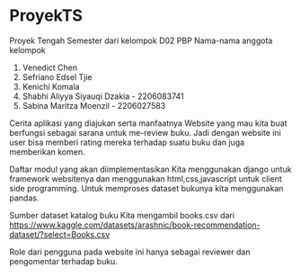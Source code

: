# ProyekTS
Proyek Tengah Semester dari kelompok D02 PBP
Nama-nama anggota kelompok
1. Venedict Chen
2. Sefriano Edsel Tjie
3. Kenichi Komala
4. Shabhi Aliyya Siyauqi Dzakia - 2206083741
5. Sabina Maritza Moenzil - 2206027583

Cerita aplikasi yang diajukan serta manfaatnya
Website yang mau kita buat berfungsi sebagai sarana untuk me-review buku.
Jadi dengan website ini user bisa memberi rating mereka terhadap suatu buku dan juga memberikan komen.

Daftar modul yang akan diimplementasikan
Kita menggunakan django untuk framework websitenya dan menggunakan html,css,javascript untuk client side programming. Untuk memproses dataset bukunya kita menggunakan pandas.

Sumber dataset katalog buku
Kita mengambil books.csv dari
https://www.kaggle.com/datasets/arashnic/book-recommendation-dataset/?select=Books.csv

Role dari pengguna pada website ini hanya sebagai reviewer dan pengomentar terhadap buku.
